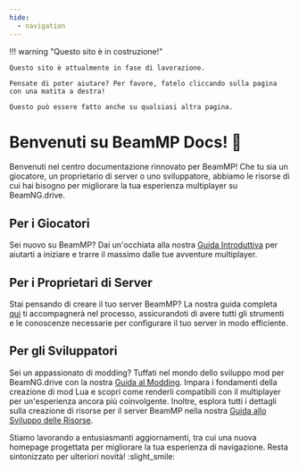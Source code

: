 ```yaml
---
hide:
  - navigation
---
```

!!! warning "Questo sito è in costruzione!"

    Questo sito è attualmente in fase di lavorazione.

    Pensate di poter aiutare? Per favore, fatelo cliccando sulla pagina con una matita a destra!

    Questo può essere fatto anche su qualsiasi altra pagina.

# Benvenuti su BeamMP Docs! :tada:

Benvenuti nel centro documentazione rinnovato per BeamMP! Che tu sia un giocatore, un proprietario di server o uno sviluppatore, abbiamo le risorse di cui hai bisogno per migliorare la tua esperienza multiplayer su BeamNG.drive.

## Per i Giocatori

Sei nuovo su BeamMP? Dai un'occhiata alla nostra [Guida Introduttiva](game/getting-started) per aiutarti a iniziare e trarre il massimo dalle tue avventure multiplayer.

## Per i Proprietari di Server

Stai pensando di creare il tuo server BeamMP? La nostra guida completa [qui](server/create-a-server) ti accompagnerà nel processo, assicurandoti di avere tutti gli strumenti e le conoscenze necessarie per configurare il tuo server in modo efficiente.

## Per gli Sviluppatori

Sei un appassionato di modding? Tuffati nel mondo dello sviluppo mod per BeamNG.drive con la nostra [Guida al Modding](guides/modding/index). Impara i fondamenti della creazione di mod Lua e scopri come renderli compatibili con il multiplayer per un'esperienza ancora più coinvolgente. Inoltre, esplora tutti i dettagli sulla creazione di risorse per il server BeamMP nella nostra [Guida allo Sviluppo delle Risorse](guides/resource-development).

Stiamo lavorando a entusiasmanti aggiornamenti, tra cui una nuova homepage progettata per migliorare la tua esperienza di navigazione. Resta sintonizzato per ulteriori novità! :slight_smile:
